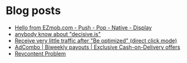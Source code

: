 # Blog posts
<!-- BLOG-POST-LIST:START -->
- [Hello from EZmob.com - Push - Pop - Native - Display](https://afflift.com/f/threads/hello-from-ezmob-com-push-pop-native-display.1018/)
- [anybody know about &quot;decisive.is&quot;](https://afflift.com/f/threads/anybody-know-about-decisive-is.10635/)
- [Receive very little traffic after &quot;Be optimized&quot; &lpar;direct click mode&rpar;](https://afflift.com/f/threads/receive-very-little-traffic-after-be-optimized-direct-click-mode.10354/)
- [AdCombo | Biweekly payouts | Exclusive Cash-on-Delivery offers](https://afflift.com/f/threads/adcombo-biweekly-payouts-exclusive-cash-on-delivery-offers.3509/)
- [Revcontent Problem](https://afflift.com/f/threads/revcontent-problem.10629/)
<!-- BLOG-POST-LIST:END -->
